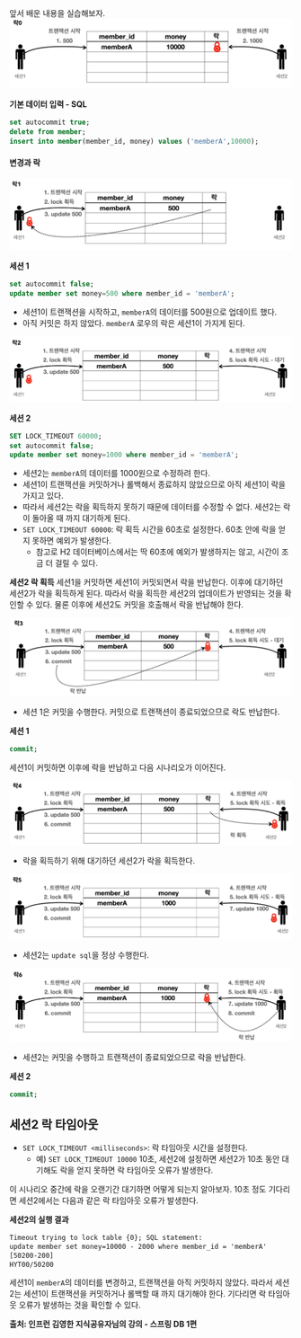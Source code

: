 앞서 배운 내용을 실습해보자.
![](../images/Pasted_image_20250709213213.png)

**기본 데이터 입력 - SQL**
```sql
set autocommit true;
delete from member;
insert into member(member_id, money) values ('memberA',10000);
```

#### 변경과 락
![](../images/Pasted_image_20250709213342.png)

**세션 1**
```sql
set autocommit false;
update member set money=500 where member_id = 'memberA';
```
- 세션1이 트랜잭션을 시작하고, `memberA`의 데이터를 500원으로 업데이트 했다.
- 아직 커밋은 하지 않았다. `memberA` 로우의 락은 세션1이 가지게 된다.

![](../images/Pasted_image_20250709213510.png)

**세션 2**
```sql
SET LOCK_TIMEOUT 60000;
set autocommit false;
update member set money=1000 where member_id = 'memberA';
```

- 세션2는 `memberA`의 데이터를 1000원으로 수정하려 한다.  
- 세션1이 트랜잭션을 커밋하거나 롤백해서 종료하지 않았으므로 아직 세션1이 락을 가지고 있다.
- 따라서 세션2는 락을 획득하지 못하기 때문에 데이터를 수정할 수 없다. 세션2는 락이 돌아올 때 까지 대기하게 된다.
- `SET LOCK_TIMEOUT 60000`: 락 획득 시간을 60초로 설정한다. 60초 안에 락을 얻지 못하면 예외가 발생한다.  
	- 참고로 H2 데이터베이스에서는 딱 60초에 예외가 발생하지는 않고, 시간이 조금 더 걸릴 수 있다.

**세션2 락 획득**
세션1을 커밋하면 세션1이 커밋되면서 락을 반납한다.
이후에 대기하던 세션2가 락을 획득하게 된다.
따라서 락을 획득한 세션2의 업데이트가 반영되는 것을 확인할 수 있다. 물론 이후에 세션2도 커밋을 호출해서 락을 반납해야 한다.

![](../images/Pasted_image_20250709213844.png)
- 세션 1은 커밋을 수행한다. 커밋으로 트랜잭션이 종료되었으므로 락도 반납한다.

**세션 1**
```sql
commit;
```
세션1이 커밋하면 이후에 락을 반납하고 다음 시나리오가 이어진다.

![](../images/Pasted_image_20250709214041.png)
- 락을 획득하기 위해 대기하던 세션2가 락을 획득한다.

![](../images/Pasted_image_20250709214115.png)
- 세션2는 `update sql`을 정상 수행한다.

![](../images/Pasted_image_20250709214153.png)
- 세션2는 커밋을 수행하고 트랜잭션이 종료되었으므로 락을 반납한다.

**세션 2**
```sql
commit;
```


## 세션2 락 타임아웃
- `SET LOCK_TIMEOUT <milliseconds>`: 락 타임아웃 시간을 설정한다.
	- 예) `SET LOCK_TIMEOUT 10000` 10초, 세션2에 설정하면 세션2가 10초 동안 대기해도 락을 얻지 못하면 락 타임아웃 오류가 발생한다.

이 시나리오 중간에 락을 오랜기간 대기하면 어떻게 되는지 알아보자.
10초 정도 기다리면 세션2에서는 다음과 같은 락 타임아웃 오류가 발생한다.

**세션2의 실행 결과**
```
Timeout trying to lock table {0}; SQL statement:
update member set money=10000 - 2000 where member_id = 'memberA' [50200-200]
HYT00/50200
```
세션1이 `memberA`의 데이터를 변경하고, 트랜잭션을 아직 커밋하지 않았다.
따라서 세션2는 세션1이 트랜잭션을 커밋하거나 롤백할 때 까지 대기해야 한다. 기다리면 락 타임아웃 오류가 발생하는 것을 확인할 수 있다.


__출처: 인프런 김영한 지식공유자님의 강의 - 스프링 DB 1편__

